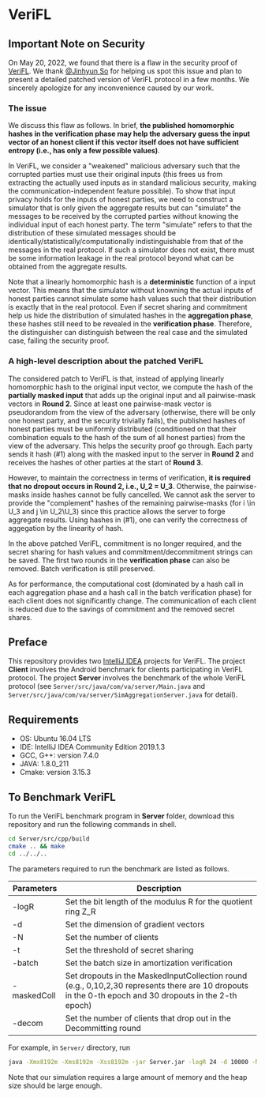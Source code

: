 # VeriFL

## Important Note on Security

On May 20, 2022, we found that there is a flaw in the security proof of [VeriFL](https://ieeexplore.ieee.org/document/9285303). We thank [@Jinhyun So](https://jinhyun-so.github.io/) for helping us spot this issue and plan to present a detailed patched version of VeriFL protocol in a few months. We sincerely apologize for any inconvenience caused by our work.

### The issue

We discuss this flaw as follows. In brief, **the published homomorphic hashes in the verification phase may help the adversary guess the input vector of an honest client if this vector itself does not have sufficient entropy (i.e., has only a few possible values)**.

In VeriFL, we consider a "weakened" malicious adversary such that the corrupted parties must use their original inputs (this frees us from extracting the actually used inputs as in standard malicious security, making the communication-independent feature possible). To show that input privacy holds for the inputs of honest parties, we need to construct a simulator that is only given the aggregate results but can "simulate" the messages to be received by the corrupted parties without knowing the individual input of each honest party. The term "simulate" refers to that the distribution of these simulated messages should be identically/statistically/computationally indistinguishable from that of the messages in the real protocol. If such a simulator does not exist, there must be some information leakage in the real protocol beyond what can be obtained from the aggregate results.

Note that a linearly homomorphic hash is a **deterministic** function of a input vector. This means that the simulator without knowning the actual inputs of honest parties cannot simulate some hash values such that their distribution is exactly that in the real protocol. Even if secret sharing and commitment help us hide the distribution of simulated hashes in the **aggregation phase**, these hashes still need to be revealed in the **verification phase**. Therefore, the distinguisher can distinguish between the real case and the simulated case, failing the security proof.

### A high-level description about the patched VeriFL
The considered patch to VeriFL is that, instead of applying linearly homomorphic hash to the original input vector, we compute the hash of the **partially masked input** that adds up the original input and all pairwise-mask vectors in **Round 2**. Since at least one pairwise-mask vector is pseudorandom from the view of the adversary (otherwise, there will be only one honest party, and the security trivially fails), the published hashes of honest parties must be uniformly distributed (conditioned on that their combination equals to the hash of the sum of all honest parties) from the view of the adversary. This helps the security proof go through. Each party sends it hash (#1) along with the masked input to the server in **Round 2** and receives the hashes of other parties at the start of **Round 3**.

However, to maintain the correctness in terms of verification, **it is required that no dropout occurs in Round 2, i.e., U_2 = U_3**. Otherwise, the pairwise-masks inside hashes cannot be fully cancelled. We cannot ask the server to provide the "complement" hashes of the remaining pairwise-masks (for i \in U_3 and j \in U_2\U_3) since this practice allows the server to forge aggregate results. Using hashes in (#1), one can verify the correctness of aggegation by the linearity of hash.

In the above patched VeriFL, commitment is no longer required, and the secret sharing for hash values and commitment/decommitment strings can be saved. The first two rounds in the **verification phase** can also be removed. Batch verification is still preserved.

As for performance, the computational cost (dominated by a hash call in each aggregation phase and a hash call in the batch verification phase) for each client does not significantly change. The communication of each client is reduced due to the savings of commitment and the removed secret shares.

## Preface

This repository provides two [IntelliJ IDEA](https://www.jetbrains.com/idea/download/) projects for VeriFL. The project **Client** involves the Android benchmark for clients participating in VeriFL protocol. The project **Server** involves the benchmark of the whole VeriFL protocol (see `Server/src/java/com/va/server/Main.java` and `Server/src/java/com/va/server/SimAggregationServer.java` for detail).


## Requirements
- OS: Ubuntu 16.04 LTS
- IDE: IntelliJ IDEA Community Edition 2019.1.3
- GCC, G++: version 7.4.0
- JAVA: 1.8.0_211
- Cmake: version 3.15.3

## To Benchmark VeriFL

To run the VeriFL benchmark program in **Server** folder, download this repository and run the following commands in shell.
```bash
cd Server/src/cpp/build
cmake .. && make
cd ../../..
```
The parameters required to run the benchmark are listed as follows.

| Parameters  | Description
| ---------   | -------- 
| -logR       | Set the bit length of the modulus R for the quotient ring Z_R
| -d          | Set the dimension of gradient vectors
| -N          | Set the number of clients
| -t          | Set the threshold of secret sharing
| -batch      | Set the batch size in amortization verification
| -maskedColl | Set dropouts in the MaskedInputCollection round (e.g., 0,10,2,30 represents there are 10 dropouts in the 0-th epoch and 30 dropouts in the 2-th epoch)
| -decom      | Set the number of clients that drop out in the Decommitting round
 
For example, in `Server/` directory, run
```bash
java -Xmx8192m -Xms8192m -Xss8192m -jar Server.jar -logR 24 -d 10000 -N 100 -t 25 -batch 1 -maskedColl 0,0 -decom 0
```
Note that our simulation requires a large amount of memory and the heap size should be large enough.
